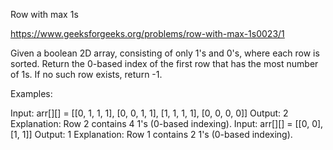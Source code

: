 Row with max 1s

https://www.geeksforgeeks.org/problems/row-with-max-1s0023/1

Given a boolean 2D array, consisting of only 1's and 0's, where each row is sorted. Return the 0-based index of the first row that has the most number of 1s. If no such row exists, return -1.

Examples:

Input: arr[][] = [[0, 1, 1, 1],
               [0, 0, 1, 1],
               [1, 1, 1, 1],
               [0, 0, 0, 0]]
Output: 2
Explanation: Row 2 contains 4 1's (0-based indexing).
Input: arr[][] = [[0, 0], 
               [1, 1]]
Output: 1
Explanation: Row 1 contains 2 1's (0-based indexing).
